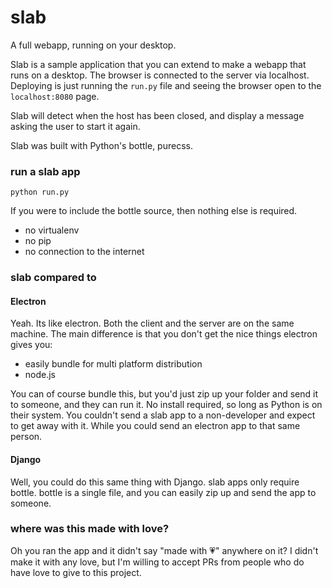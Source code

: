 # slab
A full webapp, running on your desktop.

Slab is a sample application that you can extend to make a webapp that runs on a desktop.
The browser is connected to the server via localhost. Deploying is just running the `run.py` file
and seeing the browser open to the `localhost:8080` page.

Slab will detect when the host has been closed, and display a message asking the user to start it again.

Slab was built with Python's bottle, purecss.

### run a slab app
```
python run.py
```
If you were to include the bottle source, then nothing else is required.

- no virtualenv
- no pip
- no connection to the internet

### slab compared to

#### Electron
Yeah. Its like electron. Both the client and the server are on the same machine. 
The main difference is that you don't get the nice things electron gives you:
 - easily bundle for multi platform distribution
 - node.js

You can of course bundle this, but you'd just zip up your folder and send it to someone, and they can run it.
No install required, so long as Python is on their system. You couldn't send a slab app to a non-developer and
expect to get away with it. While you could send an electron app to that same person.

#### Django
Well, you could do this same thing with Django. slab apps only require bottle. bottle is a single file, and you can
easily zip up and send the app to someone.

### where was this made with love?
Oh you ran the app and it didn't say "made with 💗" anywhere on it?
I didn't make it with any love, but I'm willing to accept PRs from people who do have love to give to this project.
